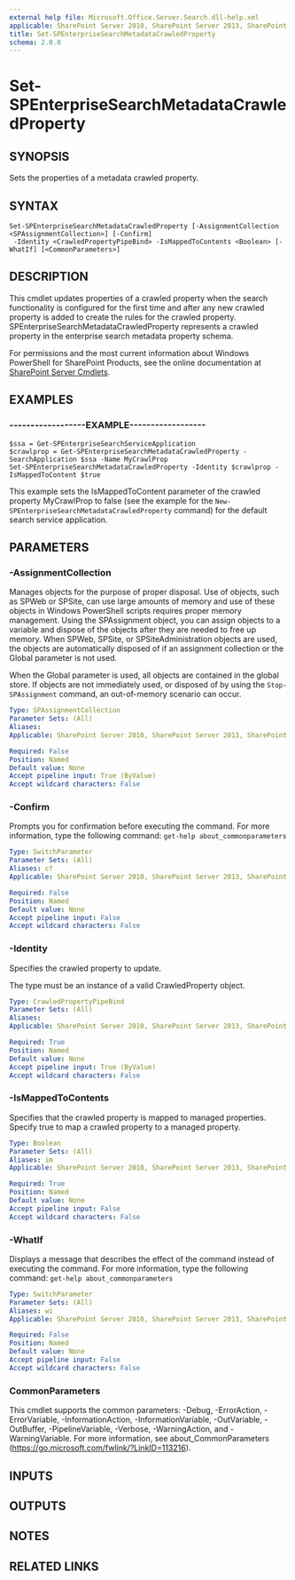 ```yaml
---
external help file: Microsoft.Office.Server.Search.dll-help.xml
applicable: SharePoint Server 2010, SharePoint Server 2013, SharePoint Server 2016, SharePoint Server 2019
title: Set-SPEnterpriseSearchMetadataCrawledProperty
schema: 2.0.0
---
```


# Set-SPEnterpriseSearchMetadataCrawledProperty

## SYNOPSIS
Sets the properties of a metadata crawled property.


## SYNTAX

```
Set-SPEnterpriseSearchMetadataCrawledProperty [-AssignmentCollection <SPAssignmentCollection>] [-Confirm]
 -Identity <CrawledPropertyPipeBind> -IsMappedToContents <Boolean> [-WhatIf] [<CommonParameters>]
```

## DESCRIPTION
This cmdlet updates properties of a crawled property when the search functionality is configured for the first time and after any new crawled property is added to create the rules for the crawled property.
SPEnterpriseSearchMetadataCrawledProperty represents a crawled property in the enterprise search metadata property schema.

For permissions and the most current information about Windows PowerShell for SharePoint Products, see the online documentation at [SharePoint Server Cmdlets](https://docs.microsoft.com/powershell/sharepoint/sharepoint-server/sharepoint-server-cmdlets).


## EXAMPLES

### ------------------EXAMPLE------------------
```
$ssa = Get-SPEnterpriseSearchServiceApplication
$crawlprop = Get-SPEnterpriseSearchMetadataCrawledProperty -SearchApplication $ssa -Name MyCrawlProp
Set-SPEnterpriseSearchMetadataCrawledProperty -Identity $crawlprop -IsMappedToContent $true
```

This example sets the IsMappedToContent parameter of the crawled property MyCrawlProp to false (see the example for the `New-SPEnterpriseSearchMetadataCrawledProperty` command) for the default search service application.


## PARAMETERS

### -AssignmentCollection
Manages objects for the purpose of proper disposal.
Use of objects, such as SPWeb or SPSite, can use large amounts of memory and use of these objects in Windows PowerShell scripts requires proper memory management.
Using the SPAssignment object, you can assign objects to a variable and dispose of the objects after they are needed to free up memory.
When SPWeb, SPSite, or SPSiteAdministration objects are used, the objects are automatically disposed of if an assignment collection or the Global parameter is not used.

When the Global parameter is used, all objects are contained in the global store.
If objects are not immediately used, or disposed of by using the `Stop-SPAssignment` command, an out-of-memory scenario can occur.


```yaml
Type: SPAssignmentCollection
Parameter Sets: (All)
Aliases: 
Applicable: SharePoint Server 2010, SharePoint Server 2013, SharePoint Server 2016, SharePoint Server 2019

Required: False
Position: Named
Default value: None
Accept pipeline input: True (ByValue)
Accept wildcard characters: False
```

### -Confirm
Prompts you for confirmation before executing the command.
For more information, type the following command: `get-help about_commonparameters`


```yaml
Type: SwitchParameter
Parameter Sets: (All)
Aliases: cf
Applicable: SharePoint Server 2010, SharePoint Server 2013, SharePoint Server 2016, SharePoint Server 2019

Required: False
Position: Named
Default value: None
Accept pipeline input: False
Accept wildcard characters: False
```

### -Identity
Specifies the crawled property to update.

The type must be an instance of a valid CrawledProperty object.


```yaml
Type: CrawledPropertyPipeBind
Parameter Sets: (All)
Aliases: 
Applicable: SharePoint Server 2010, SharePoint Server 2013, SharePoint Server 2016, SharePoint Server 2019

Required: True
Position: Named
Default value: None
Accept pipeline input: True (ByValue)
Accept wildcard characters: False
```

### -IsMappedToContents
Specifies that the crawled property is mapped to managed properties.
Specify true to map a crawled property to a managed property.


```yaml
Type: Boolean
Parameter Sets: (All)
Aliases: im
Applicable: SharePoint Server 2010, SharePoint Server 2013, SharePoint Server 2016, SharePoint Server 2019

Required: True
Position: Named
Default value: None
Accept pipeline input: False
Accept wildcard characters: False
```

### -WhatIf
Displays a message that describes the effect of the command instead of executing the command.
For more information, type the following command: `get-help about_commonparameters`


```yaml
Type: SwitchParameter
Parameter Sets: (All)
Aliases: wi
Applicable: SharePoint Server 2010, SharePoint Server 2013, SharePoint Server 2016, SharePoint Server 2019

Required: False
Position: Named
Default value: None
Accept pipeline input: False
Accept wildcard characters: False
```

### CommonParameters
This cmdlet supports the common parameters: -Debug, -ErrorAction, -ErrorVariable, -InformationAction, -InformationVariable, -OutVariable, -OutBuffer, -PipelineVariable, -Verbose, -WarningAction, and -WarningVariable. For more information, see about_CommonParameters (https://go.microsoft.com/fwlink/?LinkID=113216).

## INPUTS

## OUTPUTS

## NOTES

## RELATED LINKS
